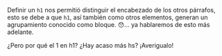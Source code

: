 Definir un `h1` nos permitió distinguir el encabezado de los otros párrafos, esto se debe a que `h1`, así también como otros elementos, generan un agrupamiento conocido como bloque. :hushed:... ya hablaremos de esto más adelante.

¿Pero por qué el 1 en h1? ¿Hay acaso más hs? ¡Averigualo!

